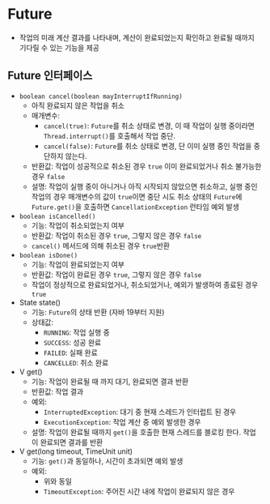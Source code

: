 # Future
* 작업의 미래 계산 결과를 나타내며, 계산이 완료되었는지 확인하고 완료될 때까지 기다릴 수 있는 기능을 제공

## Future 인터페이스
* `boolean cancel(boolean mayInterruptIfRunning)`
	* 아직 완료되지 않은 작업을 취소
	* 매개변수: 
		* `cancel(true)`: `Future`를 취소 상태로 변경, 이 때 작업이 실행 중이라면 `Thread.interrupt()`를 호출해서 작업 중단.
		* `cancel(false)`: `Future`를 취소 상태로 변경, 단 이미 실행 중인 작업을 중단하지 않는다.
	* 반환값: 작업이 성공적으로 취소된 경우 `true` 이미 완료되었거나 취소 불가능한 경우 `false`
	* 설명: 작업이 실행 중이 아니거나 아직 시작되지 않았으면 취소하고, 실행 중인 작업의 경우 매개변수의 값이 `true`이면 중단 시도
	  취소 상태의 `Future`에 `Future.get()`을 호출하면 `CancellationException` 런타임 예외 발생
* `boolean isCancelled()`
	* 기능: 작업이 취소되었는지 여부
	* 반환값: 작업이 취소된 경우 `true`, 그렇지 않은 경우 `false`
	* `cancel()` 메서드에 의해 취소된 경우 `true`반환
* `boolean isDone()`
	* 기능: 작업이 완료되었는지 여부
	* 반환값: 작업이 완료된 경우 `true`, 그렇지 않은 경우 `false`
	* 작업이 정상적으로 완료되었거나, 취소되었거나, 예외가 발생하여 종료된 경우 `true`
* State state()
	* 기능: `Future`의 상태 반환 (자바 19부터 지원)
	* 상태값: 
		* `RUNNING`: 작업 실행 중
		* `SUCCESS`: 성공 완료
		* `FAILED`: 실패 완료
		* `CANCELLED`: 취소 완료
* V get()
	* 기능: 작업이 완료될 때 까지 대기, 완료되면 결과 반환
	* 반환값: 작업 결과
	* 예외:
		* `InterruptedException`: 대기 중 현재 스레드가 인터럽트 된 경우
		* `ExecutionException`: 작업 계산 중 예외 발생한 경우
	* 설명: 작업이 완료될 때까지 `get()`을 호출한 현재 스레드를 블로킹 한다. 작업이 완료되면 결과를 반환
* V get(long timeout, TimeUnit unit)
	* 기능: `get()`과 동일하나, 시간이 초과되면 예외 발생
	* 예외:
		* 위와 동일
		* `TimeoutException`: 주어진 시간 내에 작업이 완료되지 않은 경우
